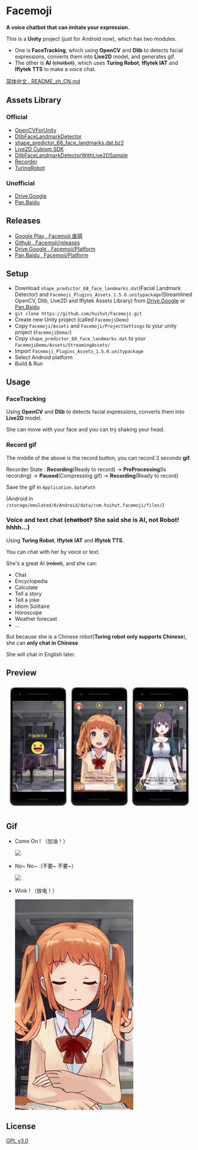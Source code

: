 # Facemoji

**A voice chatbot that can imitate your expression.**

This is a **Unity** project (just for Android now), which has two modules.

* One is **FaceTracking**, which using **OpenCV** and **Dlib** to detects facial expressions, converts them into **Live2D** model, and generates gif. 
* The other is **AI** ~~(chatbot)~~, which uses **Turing Robot**, **Iflytek IAT** and **Iflytek TTS** to make a voice chat.

[简体中文 . README_zh_CN.md](README_zh_CN.md)

## Assets Library

### Official

* [OpenCVForUnity](https://enoxsoftware.com/opencvforunity/)
* [DlibFaceLandmarkDetector](https://enoxsoftware.com/dlibfacelandmarkdetector/)
* [shape_predictor_68_face_landmarks.dat.bz2](http://dlib.net/files/shape_predictor_68_face_landmarks.dat.bz2)
* [Live2D Cubism SDK](http://sites.cybernoids.jp/cubism-sdk2_e/unity_2-1)
* [DlibFaceLandmarkDetectorWithLive2DSample](https://github.com/utibenkei/DlibFaceLandmarkDetectorWithLive2DSample)
* [Recorder](https://github.com/Chman/Moments)
* [TuringRobot](https://github.com/huihut/TuringRobot)

### Unofficial

* [Drive.Google](https://drive.google.com/open?id=1ofJMFIdzXCdYYO3qO5hvrTQPJUumgSY-)
* [Pan.Baidu](https://pan.baidu.com/s/1U08B_wPY67Zh1RTwFhrihA)

## Releases

* [Google Play . Facemoji 废萌](https://play.google.com/store/apps/details?id=com.huihut.facemoji)
* [Github . Facemoji/releases](https://github.com/huihut/Facemoji/releases)
* [Drive.Google . Facemoji/Platform](https://drive.google.com/open?id=1ofJMFIdzXCdYYO3qO5hvrTQPJUumgSY-)
* [Pan.Baidu . Facemoji/Platform](https://pan.baidu.com/s/1U08B_wPY67Zh1RTwFhrihA)

## Setup

* Download `shape_predictor_68_face_landmarks.dat`(Facial Landmark Detector) and `Facemoji_Plugins_Assets_1.5.0.unitypackage`(Streamlined OpenCV, Dlib, Live2D and Iflytek Assets Library) from [Drive.Google](https://drive.google.com/open?id=1ofJMFIdzXCdYYO3qO5hvrTQPJUumgSY-) or [Pan.Baidu](https://pan.baidu.com/s/1U08B_wPY67Zh1RTwFhrihA)
* `git clone https://github.com/huihut/Facemoji.git`
* Create new Unity project (called `FacemojiDemo`)
* Copy `Facemoji/Assets` and `Facemoji/ProjectSettings` to your unity project (`FacemojiDemo/`)
* Copy `shape_predictor_68_face_landmarks.dat` to your `FacemojiDemo/Assets/StreamingAssets/`
* Import `Facemoji_Plugins_Assets_1.5.0.unitypackage`
* Select Android platform
* Build & Run

## Usage

### FaceTracking

Using **OpenCV** and **Dlib** to detects facial expressions, converts them into **Live2D** model.

She can move with your face and you can try shaking your head.

### Record gif

The middle of the above is the record button, you can record 3 seconds **gif**.

Recorder State : **Recording**(Ready to record) -> **PreProcessing**(Is recording) -> **Paused**(Compressing gif) -> **Recording**(Ready to record)

Save the gif in `Application.dataPath`

(Android in `/storage/emulated/0/Android/data/com.huihut.facemoji/files/`)

### Voice and text chat (~~chatbot?~~ She said she is AI, not Robot! hhhh...)

Using **Turing Robot**, **Iflytek IAT** and **Iflytek TTS**.

You can chat with her by voice or text.

She's a great AI ~~(robot)~~, and she can:

* Chat
* Encyclopedia
* Calculate
* Tell a story
* Tell a joke
* Idiom Solitaire
* Horoscope
* Weather forecast
* ...

But because she is a Chinese robot(**Turing robot only supports Chinese**), she can **only chat in Chinese**.

She will chat in English later.

## Preview

![](Images/Capture_Facemoji.png)

## Gif

* Come On ! （加油！）
    
    ![](Images/GifCapture-ComeOn.gif)

* No~ No~（不要~ 不要~）
    
    ![](Images/GifCapture-NoNo.gif)

* Wink ! （放电！）
    
    ![](Images/GifCapture-Spark.gif)

## License

[GPL v3.0](https://github.com/huihut/Facemoji/blob/master/LICENSE)